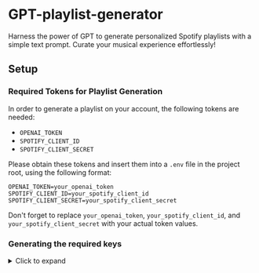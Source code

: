 # **GPT-playlist-generator**
Harness the power of GPT to generate personalized Spotify playlists with a simple text prompt. Curate your musical experience effortlessly!

## **Setup**
### **Required Tokens for Playlist Generation**

In order to generate a playlist on your account, the following tokens are needed:

- `OPENAI_TOKEN`
- `SPOTIFY_CLIENT_ID`
- `SPOTIFY_CLIENT_SECRET`

Please obtain these tokens and insert them into a `.env` file in the project root, using the following format:

```
OPENAI_TOKEN=your_openai_token
SPOTIFY_CLIENT_ID=your_spotify_client_id
SPOTIFY_CLIENT_SECRET=your_spotify_client_secret
```

Don't forget to replace `your_openai_token`, `your_spotify_client_id`, and `your_spotify_client_secret` with your actual token values.
### **Generating the required keys**

<details>
<summary>Click to expand</summary>

### Generating OPENAI_TOKEN

1. Go to [OpenAI](https://beta.openai.com/signup/) and create an account or log in.
2. Navigate to the [API keys](https://beta.openai.com/account/api-keys) page.
3. Click the "Create an API key" button and copy the key generated.

### Generating SPOTIFY_CLIENT_ID and SPOTIFY_CLIENT_SECRET

1. Visit the [Spotify Developer Dashboard](https://developer.spotify.com/dashboard/applications) and log in with your Spotify account or create a new one.
2. Click on the "Create an App" button.
3. Fill in the required information for your new app and click "Create".
4. You will be redirected to your app's overview page. Here, you'll find your `SPOTIFY_CLIENT_ID` (Client ID) and `SPOTIFY_CLIENT_SECRET` (Client Secret).

</details>
